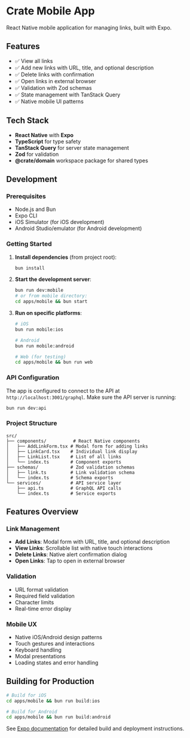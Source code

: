 # Crate Mobile App

React Native mobile application for managing links, built with Expo.

## Features

- ✅ View all links
- ✅ Add new links with URL, title, and optional description
- ✅ Delete links with confirmation
- ✅ Open links in external browser
- ✅ Validation with Zod schemas
- ✅ State management with TanStack Query
- ✅ Native mobile UI patterns

## Tech Stack

- **React Native** with **Expo**
- **TypeScript** for type safety
- **TanStack Query** for server state management
- **Zod** for validation
- **@crate/domain** workspace package for shared types

## Development

### Prerequisites

- Node.js and Bun
- Expo CLI
- iOS Simulator (for iOS development)
- Android Studio/emulator (for Android development)

### Getting Started

1. **Install dependencies** (from project root):

   ```bash
   bun install
   ```

2. **Start the development server**:

   ```bash
   bun run dev:mobile
   # or from mobile directory:
   cd apps/mobile && bun start
   ```

3. **Run on specific platforms**:

   ```bash
   # iOS
   bun run mobile:ios

   # Android
   bun run mobile:android

   # Web (for testing)
   cd apps/mobile && bun run web
   ```

### API Configuration

The app is configured to connect to the API at `http://localhost:3001/graphql`. Make sure the API server is running:

```bash
bun run dev:api
```

### Project Structure

```
src/
├── components/          # React Native components
│   ├── AddLinkForm.tsx # Modal form for adding links
│   ├── LinkCard.tsx    # Individual link display
│   ├── LinkList.tsx    # List of all links
│   └── index.ts        # Component exports
├── schemas/            # Zod validation schemas
│   ├── link.ts         # Link validation schema
│   └── index.ts        # Schema exports
└── services/           # API service layer
    ├── api.ts          # GraphQL API calls
    └── index.ts        # Service exports
```

## Features Overview

### Link Management

- **Add Links**: Modal form with URL, title, and optional description
- **View Links**: Scrollable list with native touch interactions
- **Delete Links**: Native alert confirmation dialog
- **Open Links**: Tap to open in external browser

### Validation

- URL format validation
- Required field validation
- Character limits
- Real-time error display

### Mobile UX

- Native iOS/Android design patterns
- Touch gestures and interactions
- Keyboard handling
- Modal presentations
- Loading states and error handling

## Building for Production

```bash
# Build for iOS
cd apps/mobile && bun run build:ios

# Build for Android
cd apps/mobile && bun run build:android
```

See [Expo documentation](https://docs.expo.dev/) for detailed build and deployment instructions.
